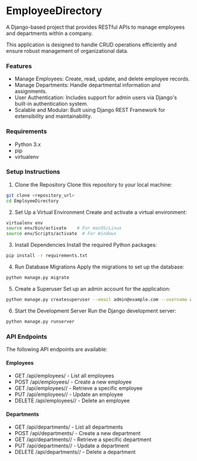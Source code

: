 # EmployeeDirectory

A Django-based project that provides RESTful APIs to manage employees and departments within a company.

This application is designed to handle CRUD operations efficiently and ensure robust management of organizational data.

### Features
- Manage Employees: Create, read, update, and delete employee records.
- Manage Departments: Handle departmental information and assignments.
- User Authentication: Includes support for admin users via Django's built-in authentication system.
- Scalable and Modular: Built using Django REST Framework for extensibility and maintainability.

### Requirements
- Python 3.x
- pip
- virtualenv


### Setup Instructions
1. Clone the Repository
  Clone this repository to your local machine:
  ```bash
git clone <repository_url>
cd EmployeeDirectory

  ```

2. Set Up a Virtual Environment
  Create and activate a virtual environment:
  ```bash
virtualenv env
source env/bin/activate    # For macOS/Linux
source env/Scripts/activate  # For Windows
  ```

3. Install Dependencies
  Install the required Python packages:
  ```bash
pip install -r requirements.txt
  ```

4. Run Database Migrations
  Apply the migrations to set up the database:
  ```bash
python manage.py migrate
  ```


5. Create a Superuser
  Set up an admin account for the application:
  ```bash
python manage.py createsuperuser --email admin@example.com --username admin
  ```

6. Start the Development Server
  Run the Django development server:
  ```bash
python manage.py runserver
  ```

### API Endpoints
The following API endpoints are available:

#### Employees
- GET /api/employees/ - List all employees
- POST /api/employees/ - Create a new employee
- GET /api/employees/<id>/ - Retrieve a specific employee
- PUT /api/employees/<id>/ - Update an employee
- DELETE /api/employees/<id>/ - Delete an employee

#### Departments
- GET /api/departments/ - List all departments
- POST /api/departments/ - Create a new department
- GET /api/departments/<id>/ - Retrieve a specific department
- PUT /api/departments/<id>/ - Update a department
- DELETE /api/departments/<id>/ - Delete a department
